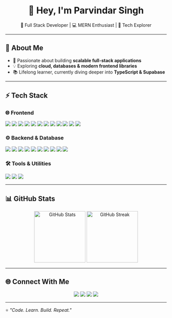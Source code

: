 <h1 align="center">👋 Hey, I'm Parvindar Singh</h1>  
<p align="center">
  🚀 Full Stack Developer | 💻 MERN Enthusiast | 🌌 Tech Explorer
</p>  

---

## 🚀 About Me  
- 🎯 Passionate about building **scalable full-stack applications**  
- 💡 Exploring **cloud, databases & modern frontend libraries**  
- 📚 Lifelong learner, currently diving deeper into **TypeScript & Supabase**  

---

## ⚡ Tech Stack  

### 🌐 Frontend  
<p align="left">
  <img src="https://img.shields.io/badge/HTML5-E34F26?style=for-the-badge&logo=html5&logoColor=white" />
  <img src="https://img.shields.io/badge/CSS3-1572B6?style=for-the-badge&logo=css3&logoColor=white" />
  <img src="https://img.shields.io/badge/JavaScript-F7DF1E?style=for-the-badge&logo=javascript&logoColor=black" />
  <img src="https://img.shields.io/badge/TypeScript-3178C6?style=for-the-badge&logo=typescript&logoColor=white" />
  <img src="https://img.shields.io/badge/React-20232A?style=for-the-badge&logo=react&logoColor=61DAFB" />
  <img src="https://img.shields.io/badge/React_Router-CA4245?style=for-the-badge&logo=react-router&logoColor=white" />
  <img src="https://img.shields.io/badge/Context_API-000000?style=for-the-badge&logo=react&logoColor=white" />
  <img src="https://img.shields.io/badge/React_Query-FF4154?style=for-the-badge&logo=reactquery&logoColor=white" />
  <img src="https://img.shields.io/badge/Tailwind_CSS-38B2AC?style=for-the-badge&logo=tailwind-css&logoColor=white" />
  <img src="https://img.shields.io/badge/Chakra_UI-319795?style=for-the-badge&logo=chakra-ui&logoColor=white" />
  <img src="https://img.shields.io/badge/Bootstrap-7952B3?style=for-the-badge&logo=bootstrap&logoColor=white" />
  <img src="https://img.shields.io/badge/Emotion-DB7093?style=for-the-badge&logo=emotion&logoColor=white" />
</p>  

### ⚙️ Backend & Database  
<p align="left">
  <img src="https://img.shields.io/badge/Node.js-339933?style=for-the-badge&logo=node.js&logoColor=white" />
  <img src="https://img.shields.io/badge/Express.js-000000?style=for-the-badge&logo=express&logoColor=white" />
  <img src="https://img.shields.io/badge/MongoDB-47A248?style=for-the-badge&logo=mongodb&logoColor=white" />
  <img src="https://img.shields.io/badge/SQL-336791?style=for-the-badge&logo=postgresql&logoColor=white" />
  <img src="https://img.shields.io/badge/Mongoose-880000?style=for-the-badge&logo=mongoose&logoColor=white" />
  <img src="https://img.shields.io/badge/Firebase-FFCA28?style=for-the-badge&logo=firebase&logoColor=black" />
  <img src="https://img.shields.io/badge/Firebase_Admin-FFCA28?style=for-the-badge&logo=firebase&logoColor=black" />
  <img src="https://img.shields.io/badge/Supabase-3FCF8E?style=for-the-badge&logo=supabase&logoColor=white" />
  <img src="https://img.shields.io/badge/Stripe-626CD9?style=for-the-badge&logo=stripe&logoColor=white" />
  <img src="https://img.shields.io/badge/JWT-000000?style=for-the-badge&logo=jsonwebtokens&logoColor=white" />
</p>  

### 🛠️ Tools & Utilities  
<p align="left">
  <img src="https://img.shields.io/badge/REST_API-02569B?style=for-the-badge&logo=fastapi&logoColor=white" />
  <img src="https://img.shields.io/badge/Axios-5A29E4?style=for-the-badge&logo=axios&logoColor=white" />
  <img src="https://img.shields.io/badge/Nodemon-76D04B?style=for-the-badge&logo=nodemon&logoColor=white" />
</p>  

---

## 📊 GitHub Stats  
<p align="center">
  <img src="https://github-readme-stats.vercel.app/api?username=ParvindarSingh&show_icons=true&theme=radical" alt="GitHub Stats" height="160" />
  <img src="https://github-readme-streak-stats.herokuapp.com/?user=ParvindarSingh&theme=radical" alt="GitHub Streak" height="160" />
</p>  

---

## 🌐 Connect With Me  
<p align="center">
  <a href="https://www.linkedin.com/in/parvindar-singh" target="_blank"><img src="https://img.shields.io/badge/LinkedIn-0A66C2?style=for-the-badge&logo=linkedin&logoColor=white" /></a>
  <a href="https://twitter.com/" target="_blank"><img src="https://img.shields.io/badge/Twitter-1DA1F2?style=for-the-badge&logo=twitter&logoColor=white" /></a>
  <a href="https://stackoverflow.com/users/" target="_blank"><img src="https://img.shields.io/badge/StackOverflow-F48024?style=for-the-badge&logo=stackoverflow&logoColor=white" /></a>
  <a href="https://app.daily.dev/" target="_blank"><img src="https://img.shields.io/badge/DailyDev-2E2E2E?style=for-the-badge&logo=daily.dev&logoColor=white" /></a>
</p>  

---

⭐️ *"Code. Learn. Build. Repeat."*  
